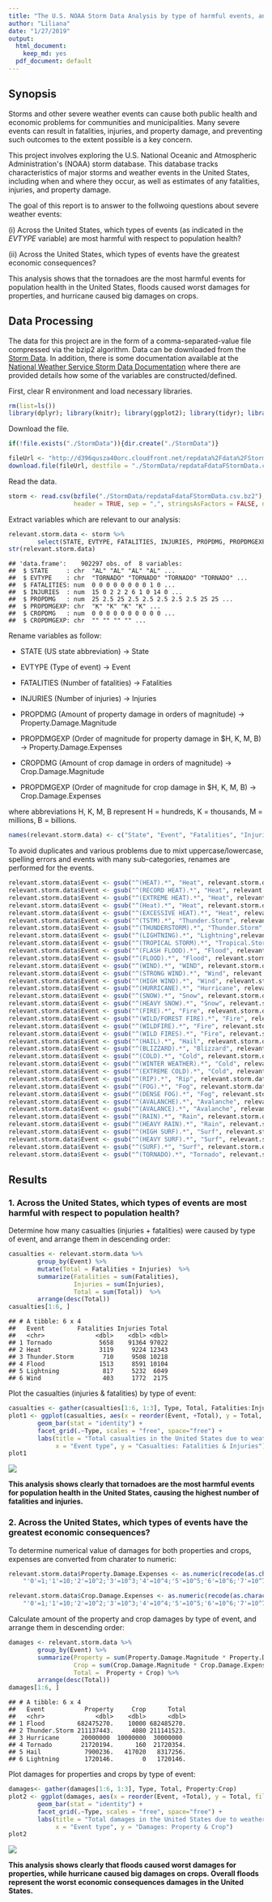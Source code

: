 ```yaml
---
title: "The U.S. NOAA Storm Data Analysis by type of harmful events, and by events with greatest economic consequences"
author: "Liliana"
date: "1/27/2019"
output:
  html_document:
    keep_md: yes
  pdf_document: default
---
```




## Synopsis

Storms and other severe weather events can cause both public health and economic problems for communities and municipalities. Many severe events can result in fatalities, injuries, and property damage, and preventing such outcomes to the extent possible is a key concern.

This project involves exploring the U.S. National Oceanic and Atmospheric Administration's (NOAA) storm database. This database tracks characteristics of major storms and weather events in the United States, including when and where they occur, as well as estimates of any fatalities, injuries, and property damage.

The goal of this report is to answer to the follwoing questions about severe weather events:

(i) Across the United States, which types of events (as indicated in the *EVTYPE* variable) are most harmful with respect to population health?

(ii) Across the United States, which types of events have the greatest economic consequences?

This analysis shows that the tornadoes are the most harmful events for population health in the United States, floods caused worst damages for properties, and hurricane caused big damages on crops.

## Data Processing

The data for this project are in the form of a comma-separated-value file compressed via the bzip2 algorithm. Data can be downloaded from the [Storm Data](http://d396qusza40orc.cloudfront.net/repdata%2Fdata%2FStormData.csv.bz2). In addition, there is some documentation available at the [National Weather Service Storm Data Documentation](https://d396qusza40orc.cloudfront.net/repdata%2Fpeer2_doc%2Fpd01016005curr.pdf) where there are provided details how some of the variables are constructed/defined.

First, clear R environment and load necessary libraries.

```r
rm(list=ls())
library(dplyr); library(knitr); library(ggplot2); library(tidyr); library(car)
```

Download the file. 

```r
if(!file.exists("./StormData")){dir.create("./StormData")}

fileUrl <- "http://d396qusza40orc.cloudfront.net/repdata%2Fdata%2FStormData.csv.bz2"
download.file(fileUrl, destfile = "./StormData/repdataFdataFStormData.csv.bz2", method = "curl", mode = "wb")
```
 
Read the data.


```r
storm <- read.csv(bzfile("./StormData/repdataFdataFStormData.csv.bz2"), 
                  header = TRUE, sep = ",", stringsAsFactors = FALSE, na.strings="NA")
```

Extract variables which are relevant to our analysis:

```r
relevant.storm.data <- storm %>%
        select(STATE, EVTYPE, FATALITIES, INJURIES, PROPDMG, PROPDMGEXP, CROPDMG, CROPDMGEXP)
str(relevant.storm.data)
```

```
## 'data.frame':	902297 obs. of  8 variables:
##  $ STATE     : chr  "AL" "AL" "AL" "AL" ...
##  $ EVTYPE    : chr  "TORNADO" "TORNADO" "TORNADO" "TORNADO" ...
##  $ FATALITIES: num  0 0 0 0 0 0 0 0 1 0 ...
##  $ INJURIES  : num  15 0 2 2 2 6 1 0 14 0 ...
##  $ PROPDMG   : num  25 2.5 25 2.5 2.5 2.5 2.5 2.5 25 25 ...
##  $ PROPDMGEXP: chr  "K" "K" "K" "K" ...
##  $ CROPDMG   : num  0 0 0 0 0 0 0 0 0 0 ...
##  $ CROPDMGEXP: chr  "" "" "" "" ...
```

Rename variables as follow:

- STATE (US state abbreviation) -> State

- EVTYPE (Type of event) -> Event

- FATALITIES (Number of fatalities) -> Fatalities

- INJURIES (Number of injuries) -> Injuries

- PROPDMG (Amount of property damage in orders of magnitude) -> Property.Damage.Magnitude

- PROPDMGEXP (Order of magnitude for property damage in $H, K, M, B) -> Property.Damage.Expenses

- CROPDMG (Amount of crop damage in orders of magnitude) -> Crop.Damage.Magnitude

- PROPDMGEXP (Order of magnitude for crop damage in $H, K, M, B) -> Crop.Damage.Expenses

where abbreviations H, K, M, B represent H = hundreds, K = thousands, M = millions, B = billions.


```r
names(relevant.storm.data) <- c("State", "Event", "Fatalities", "Injuries", "Property.Damage.Magnitude", "Property.Damage.Expenses", "Crop.Damage.Magnitude", "Crop.Damage.Expenses")
```

To avoid duplicates and various problems due to mixt uppercase/lowercase, spelling errors and events with many sub-categories, renames are performed for the events.

```r
relevant.storm.data$Event <- gsub("^(HEAT).*", "Heat", relevant.storm.data$Event)
relevant.storm.data$Event <- gsub("^(RECORD HEAT).*", "Heat", relevant.storm.data$Event)
relevant.storm.data$Event <- gsub("^(EXTREME HEAT).*", "Heat", relevant.storm.data$Event)
relevant.storm.data$Event <- gsub("^(Heat).*", "Heat", relevant.storm.data$Event)
relevant.storm.data$Event <- gsub("^(EXCESSIVE HEAT).*", "Heat", relevant.storm.data$Event)
relevant.storm.data$Event <- gsub("^(TSTM).*", "Thunder.Storm", relevant.storm.data$Event)
relevant.storm.data$Event <- gsub("^(THUNDERSTORM).*", "Thunder.Storm",relevant.storm.data$Event)
relevant.storm.data$Event <- gsub("^(LIGHTNING).*", "Lightning",relevant.storm.data$Event)
relevant.storm.data$Event <- gsub("^(TROPICAL STORM).*", "Tropical.Storm", relevant.storm.data$Event)
relevant.storm.data$Event <- gsub("^(FLASH FLOOD).*", "Flood", relevant.storm.data$Event)
relevant.storm.data$Event <- gsub("^(FLOOD).*", "Flood", relevant.storm.data$Event)
relevant.storm.data$Event <- gsub("^(WIND).*", "WIND", relevant.storm.data$Event)
relevant.storm.data$Event <- gsub("^(STRONG WIND).*", "Wind", relevant.storm.data$Event)
relevant.storm.data$Event <- gsub("^(HIGH WIND).*", "Wind", relevant.storm.data$Event)
relevant.storm.data$Event <- gsub("^(HURRICANE).*", "Hurricane", relevant.storm.data$Event)
relevant.storm.data$Event <- gsub("^(SNOW).*", "Snow", relevant.storm.data$Event)
relevant.storm.data$Event <- gsub("^(HEAVY SNOW).*", "Snow", relevant.storm.data$Event)
relevant.storm.data$Event <- gsub("^(FIRE).*", "Fire", relevant.storm.data$Event)
relevant.storm.data$Event <- gsub("^(WILD/FOREST FIRE).*", "Fire", relevant.storm.data$Event)
relevant.storm.data$Event <- gsub("^(WILDFIRE).*", "Fire", relevant.storm.data$Event)
relevant.storm.data$Event <- gsub("^(WILD FIRES).*", "Fire", relevant.storm.data$Event)
relevant.storm.data$Event <- gsub("^(HAIL).*", "Hail", relevant.storm.data$Event)
relevant.storm.data$Event <- gsub("^(BLIZZARD).*", "Blizzard", relevant.storm.data$Event)
relevant.storm.data$Event <- gsub("^(COLD).*", "Cold", relevant.storm.data$Event)
relevant.storm.data$Event <- gsub("^(WINTER WEATHER).*", "Cold", relevant.storm.data$Event)
relevant.storm.data$Event <- gsub("^(EXTREME COLD).*", "Cold", relevant.storm.data$Event)
relevant.storm.data$Event <- gsub("^(RIP).*", "Rip", relevant.storm.data$Event)
relevant.storm.data$Event <- gsub("^(FOG).*", "Fog", relevant.storm.data$Event)
relevant.storm.data$Event <- gsub("^(DENSE FOG).*", "Fog", relevant.storm.data$Event)
relevant.storm.data$Event <- gsub("^(AVALANCHE).*", "Avalanche", relevant.storm.data$Event)
relevant.storm.data$Event <- gsub("^(AVALANCE).*", "Avalanche", relevant.storm.data$Event)
relevant.storm.data$Event <- gsub("^(RAIN).*", "Rain", relevant.storm.data$Event)
relevant.storm.data$Event <- gsub("^(HEAVY RAIN).*", "Rain", relevant.storm.data$Event)
relevant.storm.data$Event <- gsub("^(HIGH SURF).*", "Surf", relevant.storm.data$Event)
relevant.storm.data$Event <- gsub("^(HEAVY SURF).*", "Surf", relevant.storm.data$Event)
relevant.storm.data$Event <- gsub("^(SURF).*", "Surf", relevant.storm.data$Event)
relevant.storm.data$Event <- gsub("^(TORNADO).*", "Tornado", relevant.storm.data$Event)
```

## Results

### 1. Across the United States, which types of events are most harmful with respect to population health?

Determine how many casualties (injuries + fatalities) were caused  by type of event, and arrange them in descending order:

```r
casualties <- relevant.storm.data %>% 
        group_by(Event) %>%
        mutate(Total = Fatalities + Injuries)  %>% 
        summarize(Fatalities = sum(Fatalities),
                  Injuries = sum(Injuries),
                  Total = sum(Total))  %>% 
        arrange(desc(Total))
casualties[1:6, ]
```

```
## # A tibble: 6 x 4
##   Event         Fatalities Injuries Total
##   <chr>              <dbl>    <dbl> <dbl>
## 1 Tornado             5658    91364 97022
## 2 Heat                3119     9224 12343
## 3 Thunder.Storm        710     9508 10218
## 4 Flood               1513     8591 10104
## 5 Lightning            817     5232  6049
## 6 Wind                 403     1772  2175
```

Plot the casualties (injuries & fatalities) by type of event:

```r
casualties <- gather(casualties[1:6, 1:3], Type, Total, Fatalities:Injuries)
plot1 <- ggplot(casualties, aes(x = reorder(Event, +Total), y = Total, fill = Type)) + 
        geom_bar(stat = "identity") + 
        facet_grid(.~Type, scales = "free", space="free") + 
        labs(title = "Total casualties in the United States due to weather events", 
             x = "Event type", y = "Casualties: Fatalities & Injuries")
plot1
```

![](Course_Project_Liliana_Storm-Data-Analysis_files/figure-html/plot1-1.png)<!-- -->

**This analysis shows clearly that tornadoes are the most harmful events for population health in the United States, causing the highest number of fatalities and injuries.**

### 2. Across the United States, which types of events have the greatest economic consequences?

To determine numerical value of damages for both properties and crops, expenses are converted from charater to numeric:

```r
relevant.storm.data$Property.Damage.Expenses <- as.numeric(recode(as.character(relevant.storm.data$Property.Damage.Expenses), 
    "'0'=1;'1'=10;'2'=10^2;'3'=10^3;'4'=10^4;'5'=10^5;'6'=10^6;'7'=10^7;'8'=10^8;'b'=10^9;'h'=10^2;'k'=10^3;'m'=10^6;'-'=1;'?'=1;'+'=1"))

relevant.storm.data$Crop.Damage.Expenses <- as.numeric(recode(as.character(relevant.storm.data$Crop.Damage.Expenses), 
    "'0'=1;'1'=10;'2'=10^2;'3'=10^3;'4'=10^4;'5'=10^5;'6'=10^6;'7'=10^7;'8'=10^8;'b'=10^9;'h'=10^2;'k'=10^3;'m'=10^6;'-'=1;'?'=1;'+'=1"))
```

Calculate amount of the property and crop damages by type of event, and arrange them in descending order:


```r
damages <- relevant.storm.data %>% 
        group_by(Event) %>%
        summarize(Property = sum(Property.Damage.Magnitude * Property.Damage.Expenses, na.rm = TRUE),
                  Crop = sum(Crop.Damage.Magnitude * Crop.Damage.Expenses, na.rm = TRUE), 
                  Total =  Property + Crop) %>% 
        arrange(desc(Total))
damages[1:6, ]
```

```
## # A tibble: 6 x 4
##   Event           Property     Crop      Total
##   <chr>              <dbl>    <dbl>      <dbl>
## 1 Flood         682475270.    10000 682485270.
## 2 Thunder.Storm 211137443.     4080 211141523.
## 3 Hurricane      20000000  10000000  30000000 
## 4 Tornado        21720194.      160  21720354.
## 5 Hail            7900236.   417020   8317256.
## 6 Lightning       1720146.        0   1720146.
```

Plot damages for properties and crops by type of event:

```r
damages<- gather(damages[1:6, 1:3], Type, Total, Property:Crop)
plot2 <- ggplot(damages, aes(x = reorder(Event, +Total), y = Total, fill = Type)) + 
        geom_bar(stat = "identity") + 
        facet_grid(.~Type, scales = "free", space="free") +
        labs(title = "Total damages in the United States due to weather events", 
             x = "Event type", y = "Damages: Property & Crop")
plot2
```

![](Course_Project_Liliana_Storm-Data-Analysis_files/figure-html/plot2-1.png)<!-- -->

**This analysis shows clearly that floods caused worst damages for properties, while hurricane caused big damages on crops. Overall floods represent the worst economic consequences  damages in the United States.**
